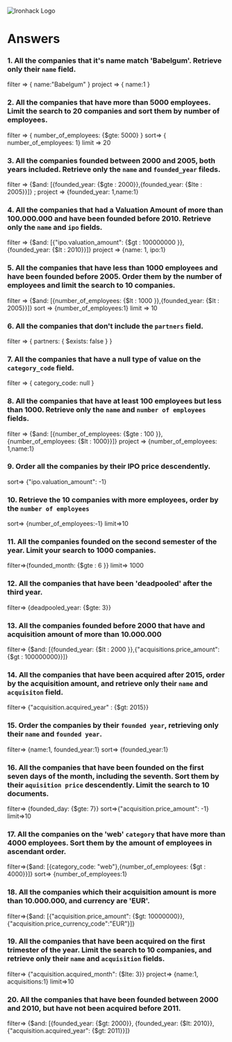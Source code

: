![Ironhack Logo](https://i.imgur.com/1QgrNNw.png)

# Answers

### 1. All the companies that it's name match 'Babelgum'. Retrieve only their `name` field.

filter => { name:"Babelgum" }
project => { name:1 }

### 2. All the companies that have more than 5000 employees. Limit the search to 20 companies and sort them by **number of employees**.

filter => { number_of_employees: {\$gte: 5000} }
sort=> { number_of_employees: 1}
limit => 20

### 3. All the companies founded between 2000 and 2005, both years included. Retrieve only the `name` and `founded_year` fileds.

filter => {$and: [{founded_year: {$gte : 2000}},{founded_year: {\$lte : 2005}}]} ;
project => {founded_year: 1,name:1}

### 4. All the companies that had a Valuation Amount of more than 100.000.000 and have been founded before 2010. Retrieve only the `name` and `ipo` fields.

filter => {$and: [{"ipo.valuation_amount": {$gt : 100000000 }},{founded_year: {\$lt : 2010}}]}
project => {name: 1, ipo:1}

### 5. All the companies that have less than 1000 employees and have been founded before 2005. Order them by the number of employees and limit the search to 10 companies.

filter => {$and: [{number_of_employees: {$lt : 1000 }},{founded_year: {\$lt : 2005}}]}
sort => {number_of_employees:1}
limit => 10

### 6. All the companies that don't include the `partners` field.

filter => { partners: { \$exists: false } }

### 7. All the companies that have a null type of value on the `category_code` field.

filter => { category_code: null }

### 8. All the companies that have at least 100 employees but less than 1000. Retrieve only the `name` and `number of employees` fields.

filter => {$and: [{number_of_employees: {$gte : 100 }},{number_of_employees: {\$lt : 1000}}]}
project => {number_of_employees: 1,name:1}

### 9. Order all the companies by their IPO price descendently.

sort=> {"ipo.valuation_amount": -1}

### 10. Retrieve the 10 companies with more employees, order by the `number of employees`

sort=> {number_of_employees:-1}
limit=>10

### 11. All the companies founded on the second semester of the year. Limit your search to 1000 companies.

filter=>{founded_month: {\$gte : 6 }}
limit=> 1000

### 12. All the companies that have been 'deadpooled' after the third year.

filter=> {deadpooled_year: {\$gte: 3}}

### 13. All the companies founded before 2000 that have and acquisition amount of more than 10.000.000

filter=> {$and: [{founded_year: {$lt : 2000 }},{"acquisitions.price_amount": {\$gt : 100000000}}]}

### 14. All the companies that have been acquired after 2015, order by the acquisition amount, and retrieve only their `name` and `acquisiton` field.

filter=> {"acquisition.acquired_year" : {\$gt: 2015}}

### 15. Order the companies by their `founded year`, retrieving only their `name` and `founded year`.

filter=> {name:1, founded_year:1}
sort=> {founded_year:1}

### 16. All the companies that have been founded on the first seven days of the month, including the seventh. Sort them by their `aquisition price` descendently. Limit the search to 10 documents.

filter=> {founded_day: {\$gte: 7}}
sort=>{"acquisition.price_amount": -1}
limit=>10

### 17. All the companies on the 'web' `category` that have more than 4000 employees. Sort them by the amount of employees in ascendant order.

filter=>{$and: [{category_code: "web"},{number_of_employees: {$gt : 4000}}]}
sort=> {number_of_employees:1}

### 18. All the companies which their acquisition amount is more than 10.000.000, and currency are 'EUR'.

filter=>{$and: [{"acquisition.price_amount": {$gt: 10000000}}, {"acquisition.price_currency_code":"EUR"}]}

### 19. All the companies that have been acquired on the first trimester of the year. Limit the search to 10 companies, and retrieve only their `name` and `acquisition` fields.

filter=> {"acquisition.acquired_month": {\$lte: 3}}
project=> {name:1, acquisitions:1}
limit=>10

### 20. All the companies that have been founded between 2000 and 2010, but have not been acquired before 2011.

filter=> {$and: [{founded_year: {$gt: 2000}}, {founded_year: {$lt: 2010}},{"acquisition.acquired_year": {$gt: 2011}}]}
